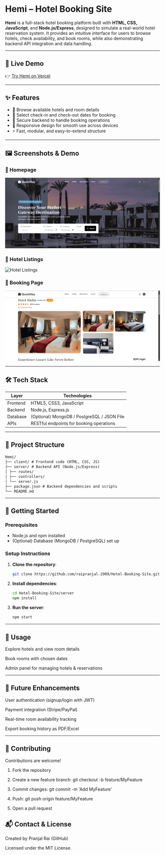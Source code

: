 # Hemi – Hotel Booking Site

**Hemi** is a full-stack hotel booking platform built with **HTML, CSS, JavaScript**, and **Node.js/Express**, designed to simulate a real-world hotel reservation system. It provides an intuitive interface for users to browse hotels, check availability, and book rooms, while also demonstrating backend API integration and data handling.

---

## 🔗 Live Demo  
👉 [Try Hemi on Vercel](https://hemi-lac.vercel.app/)  

---

## ✨ Features

- 🏨 Browse available hotels and room details  
- 📅 Select check-in and check-out dates for booking  
- 🔐 Secure backend to handle booking operations  
- 📱 Responsive design for smooth use across devices  
- ⚡ Fast, modular, and easy-to-extend structure  

---

## 🖼 Screenshots & Demo

### 🔹 Homepage  
![Homepage](screenshots/home.png)

### 🔹 Hotel Listings  
![Hotel Listings](screenshots/hotel-listings.png)

### 🔹 Booking Page  
![Booking Page](screenshots/booking.png) 

---

## 🛠 Tech Stack

| Layer      | Technologies                               |
|------------|--------------------------------------------|
| Frontend   | HTML5, CSS3, JavaScript                     |
| Backend    | Node.js, Express.js                         |
| Database   | (Optional) MongoDB / PostgreSQL / JSON File |
| APIs       | RESTful endpoints for booking operations    |

---

## 📂 Project Structure

```
Hemi/
├── client/ # Frontend code (HTML, CSS, JS)
├── server/ # Backend API (Node.js/Express)
│ ├── routes/
│ ├── controllers/
│ └── server.js
├── package.json # Backend dependencies and scripts
└── README.md
```


---

## 🚀 Getting Started

### Prerequisites
- Node.js and npm installed
- (Optional) Database (MongoDB / PostgreSQL) set up

### Setup Instructions
1. **Clone the repository**:
   ```bash
   git clone https://github.com/raipranjal-2909/Hotel-Booking-Site.git
   ```

2. **Install dependencies**:
   ```bash
   cd Hotel-Booking-Site/server
   npm install
   ```

3. **Run the server**:
   ```bash
   npm start
   ```

---

##  🎯 Usage

Explore hotels and view room details

Book rooms with chosen dates

Admin panel for managing hotels & reservations

---

##  🔮 Future Enhancements

User authentication (signup/login with JWT)

Payment integration (Stripe/PayPal)

Real-time room availability tracking

Export booking history as PDF/Excel

---

## 🤝 Contributing

Contributions are welcome!

1. Fork the repository
2. Create a new feature branch: git checkout -b feature/MyFeature
3. Commit changes: git commit -m 'Add MyFeature'

4. Push: git push origin feature/MyFeature

5. Open a pull request

## 📬 Contact & License

Created by Pranjal Rai (GitHub)

Licensed under the MIT License.
